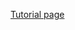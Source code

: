 [Tutorial page](https://medium.com/datadriveninvestor/scraping-live-stock-fundamental-ratios-news-and-more-with-python-a716329e0493)